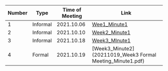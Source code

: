 | Number | Type     | Time of Meeting | Link                                                       |
| ------ | -------- | --------------- | ---------------------------------------------------------- |
| 1      | Informal | 2021.10.06      | [Wee1_Minute1](20210929_Week1_Minute1.pdf)                 |
| 2      | Informal | 2021.10.10      | [Week2_Minute1](20211006_Week2_Minute1.pdf)                |
| 3      | Informal | 2021.10.18      | [Week3_MInute1](20211018_Week3_Minute1.pdf)                |
| 4      | Formal   | 2021.10.19      | [Week3_Minute2](20211019_Week3 Formal Meeting_Minute1.pdf) |

